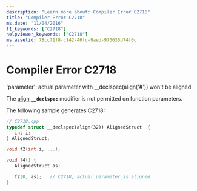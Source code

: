 ```yaml
---
description: "Learn more about: Compiler Error C2718"
title: "Compiler Error C2718"
ms.date: "11/04/2016"
f1_keywords: ["C2718"]
helpviewer_keywords: ["C2718"]
ms.assetid: 78cc71f8-c142-46fc-9aed-970635d74f0c
---
```

# Compiler Error C2718

'parameter': actual parameter with __declspec(align('#')) won't be aligned

The [align](../../cpp/align-cpp.md) **`__declspec`** modifier is not permitted on function parameters.

The following sample generates C2718:

```cpp
// C2718.cpp
typedef struct __declspec(align(32)) AlignedStruct  {
   int i;
} AlignedStruct;

void f2(int i, ...);

void f4() {
   AlignedStruct as;

   f2(0, as);   // C2718, actual parameter is aligned
}
```
